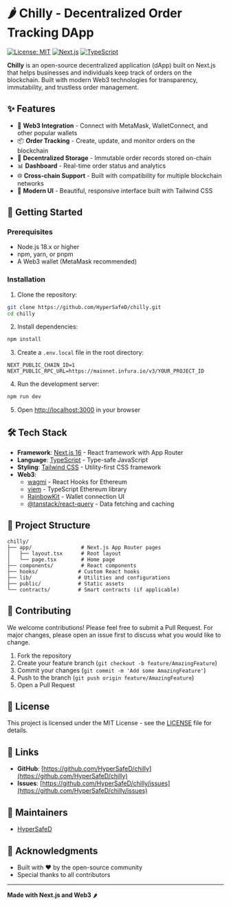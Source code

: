 # 🌶️ Chilly - Decentralized Order Tracking DApp

[![License: MIT](https://img.shields.io/badge/License-MIT-yellow.svg)](https://opensource.org/licenses/MIT)
[![Next.js](https://img.shields.io/badge/Next.js-16.0-black)](https://nextjs.org/)
[![TypeScript](https://img.shields.io/badge/TypeScript-5.0-blue)](https://www.typescriptlang.org/)

**Chilly** is an open-source decentralized application (dApp) built on Next.js that helps businesses and individuals keep track of orders on the blockchain. Built with modern Web3 technologies for transparency, immutability, and trustless order management.

## ✨ Features

- 🔗 **Web3 Integration** - Connect with MetaMask, WalletConnect, and other popular wallets
- 📦 **Order Tracking** - Create, update, and monitor orders on the blockchain
- 🔐 **Decentralized Storage** - Immutable order records stored on-chain
- 📊 **Dashboard** - Real-time order status and analytics
- 🌐 **Cross-chain Support** - Built with compatibility for multiple blockchain networks
- 🎨 **Modern UI** - Beautiful, responsive interface built with Tailwind CSS

## 🚀 Getting Started

### Prerequisites

- Node.js 18.x or higher
- npm, yarn, or pnpm
- A Web3 wallet (MetaMask recommended)

### Installation

1. Clone the repository:
```bash
git clone https://github.com/HyperSafeD/chilly.git
cd chilly
```

2. Install dependencies:
```bash
npm install
```

3. Create a `.env.local` file in the root directory:
```env
NEXT_PUBLIC_CHAIN_ID=1
NEXT_PUBLIC_RPC_URL=https://mainnet.infura.io/v3/YOUR_PROJECT_ID
```

4. Run the development server:
```bash
npm run dev
```

5. Open [http://localhost:3000](http://localhost:3000) in your browser

## 🛠️ Tech Stack

- **Framework**: [Next.js 16](https://nextjs.org/) - React framework with App Router
- **Language**: [TypeScript](https://www.typescriptlang.org/) - Type-safe JavaScript
- **Styling**: [Tailwind CSS](https://tailwindcss.com/) - Utility-first CSS framework
- **Web3**: 
  - [wagmi](https://wagmi.sh/) - React Hooks for Ethereum
  - [viem](https://viem.sh/) - TypeScript Ethereum library
  - [RainbowKit](https://www.rainbowkit.com/) - Wallet connection UI
  - [@tanstack/react-query](https://tanstack.com/query) - Data fetching and caching

## 📁 Project Structure

```
chilly/
├── app/                # Next.js App Router pages
│   ├── layout.tsx      # Root layout
│   └── page.tsx        # Home page
├── components/         # React components
├── hooks/             # Custom React hooks
├── lib/               # Utilities and configurations
├── public/            # Static assets
└── contracts/         # Smart contracts (if applicable)
```

## 🤝 Contributing

We welcome contributions! Please feel free to submit a Pull Request. For major changes, please open an issue first to discuss what you would like to change.

1. Fork the repository
2. Create your feature branch (`git checkout -b feature/AmazingFeature`)
3. Commit your changes (`git commit -m 'Add some AmazingFeature'`)
4. Push to the branch (`git push origin feature/AmazingFeature`)
5. Open a Pull Request

## 📝 License

This project is licensed under the MIT License - see the [LICENSE](LICENSE) file for details.

## 🔗 Links

- **GitHub**: [https://github.com/HyperSafeD/chilly](https://github.com/HyperSafeD/chilly)
- **Issues**: [https://github.com/HyperSafeD/chilly/issues](https://github.com/HyperSafeD/chilly/issues)

## 👥 Maintainers

- [HyperSafeD](https://github.com/HyperSafeD)

## 🙏 Acknowledgments

- Built with ❤️ by the open-source community
- Special thanks to all contributors

---

**Made with Next.js and Web3** 🌶️
